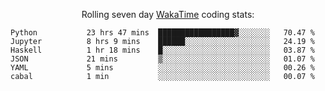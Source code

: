 <!--<p align="center">
  <img width="auto" src ="https://github-readme-stats.vercel.app/api/top-langs/?username=syrkis&layout=compact&hide_border=true&theme=darcula&bg_color=00000000&langs_count=6&hide=jupyter%20notebook,JavaScript,HTML" width = 400>
      <img src ="https://github-readme-streak-stats.herokuapp.com?user=syrkis&theme=darcula&hide_border=true&background=FFFFFF00" width = 400>

</p>-->
<p align="center">Rolling seven day <a href='https://wakatime.com/'> WakaTime</a> coding stats:</p>
<!--START_SECTION:waka-->

```text
Python           23 hrs 47 mins  █████████████████▓░░░░░░░   70.47 %
Jupyter          8 hrs 9 mins    ██████░░░░░░░░░░░░░░░░░░░   24.19 %
Haskell          1 hr 18 mins    █░░░░░░░░░░░░░░░░░░░░░░░░   03.87 %
JSON             21 mins         ▒░░░░░░░░░░░░░░░░░░░░░░░░   01.07 %
YAML             5 mins          ░░░░░░░░░░░░░░░░░░░░░░░░░   00.26 %
cabal            1 min           ░░░░░░░░░░░░░░░░░░░░░░░░░   00.07 %
```

<!--END_SECTION:waka-->
